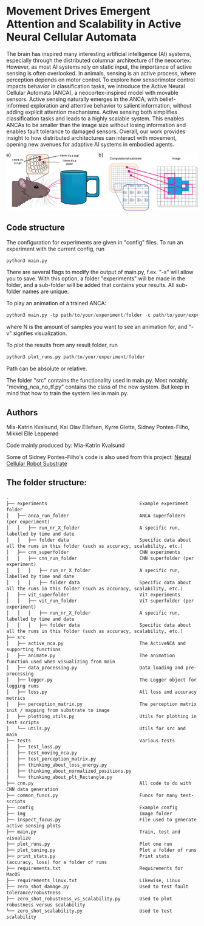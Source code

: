 # Movement Drives Emergent Attention and Scalability in Active Neural Cellular Automata

The brain has inspired many interesting artificial intelligence (AI) systems, especially through the distributed columnar architecture of the neocortex. However, as most AI systems rely on static input, the importance of active sensing is often overlooked. In animals, sensing is an active process, where perception depends on motor control. To explore how sensorimotor control impacts behavior in classification tasks, we introduce the Active Neural Cellular Automata (ANCA), a neocortex-inspired model with movable sensors. Active sensing naturally emerges in the ANCA, with belief-informed exploration and attentive behavior to salient information, without adding explicit attention mechanisms. Active sensing both simplifies classification tasks and leads to a highly scalable system. This enables ANCAs to be smaller than the image size without losing information and enables fault tolerance to damaged sensors. Overall, our work provides insight to how distributed architectures can interact with movement, opening new avenues for adaptive AI systems in embodied agents.

![A cute rat](img/project_description.png)

## Code structure

The configuration for experiments are given in "config" files. To run an experiment with the current config, run 

```python
python3 main.py
```

There are several flags to modify the output of main.py, f.ex. "-s" will allow you to save. With this option, a folder "experiments" will be made in the folder, and a sub-folder will be added that contains your results. All sub-folder names are unique. 

To play an animation of a trained ANCA:
```python
python3 main.py -tp path/to/your/experiment/folder -c path/to/your/experiment/folder/config -v -vn N
```
where N is the amount of samples you want to see an animation for, and "-v" signfies visualization. 

To plot the results from any result folder, run 

```python
python3 plot_runs.py path/to/your/experiment/folder
```

Path can be absolute or relative. 

The folder "src" contains the functionality used in main.py. Most notably, "moving_nca_no_tf.py" contains the class of the new system. But keep in mind that how to train the system lies in main.py. 

## Authors

Mia-Katrin Kvalsund, Kai Olav Ellefsen, Kyrre Glette, Sidney Pontes-Filho, Mikkel Elle Lepperød

Code mainly produced by: Mia-Katrin Kvalsund

Some of Sidney Pontes-Filho's code is also used from this project: [Neural Cellular Robot Substrate](https://github.com/sidneyp/neural-cellular-robot-substrate)

## The folder structure:
```
.
├── experiments                                  Example experiment folder
│   ├── anca_run_folder                          ANCA superfolders (per experiment)
│   │   ├── run_nr_X_folder                      A specific run, labelled by time and date
│   │   ├── folder data                          Specific data about all the runs in this folder (such as accuracy, scalability, etc.)
│   ├── cnn_superfolder                          CNN experiments
│   │   ├── cnn_run_folder                       CNN superfolder (per experiment)
│   │   │   ├── run_nr_X_folder                  A specific run, labelled by time and date
│   │   │   ├── folder data                      Specific data about all the runs in this folder (such as accuracy, scalability, etc.)
│   ├── vit_superfolder                          ViT experiments
│   │   ├── vit_run_folder                       ViT superfolder (per experiment)
│   │   │   ├── run_nr_X_folder                  A specific run, labelled by time and date
│   │   │   ├── folder data                      Specific data about all the runs in this folder (such as accuracy, scalability, etc.)
├── src
│   ├── active_nca.py                            The ActiveNCA and supporting functions
│   ├── animate.py                               The animation function used when visualizing from main
│   ├── data_processing.py                       Data loading and pre-processing
│   ├── logger.py                                The Logger object for logging runs
│   ├── loss.py                                  All loss and accuracy metrics
│   ├── perception_matrix.py                     The perception matrix init / mapping from substrate to image
│   ├── plotting_utils.py                        Utils for plotting in test scripts
│   └── utils.py                                 Utils for src and main
├── tests                                        Various tests
│   ├── test_loss.py
│   ├── test_moving_nca.py
│   ├── test_perception_matrix.py
│   ├── thinking_about_loss_energy.py
│   ├── thinking_about_normalized_positions.py      
│   └── thinking_about_plt_Rectangle.py
├── cnn.py                                       All code to do with CNN data generation
├── common_funcs.py                              Funcs for many test-scripts
├── config                                       Example config
├── img                                          Image folder
├── inspect_focus.py                             File used to generate active sensing plots
├── main.py                                      Train, test and visualize
├── plot_runs.py                                 Plot one run
├── plot_tuning.py                               Plot a folder of runs 
├── print_stats.py                               Print stats (accuracy, loss) for a folder of runs
├── requirements.txt                             Requirements for MacOS
├── requirements_linux.txt                       Likewise, Linux
├── zero_shot_damage.py                          Used to test fault tolerance/robustness
├── zero_shot_robustness_vs_scalability.py       Used to plot robustness versus scalability
└── zero_shot_scalability.py                     Used to test scalability
```

